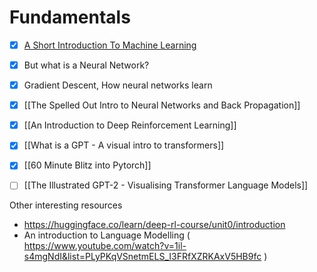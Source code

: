 
# Fundamentals

- [x] [A Short Introduction To Machine Learning](A%20Short%20Introduction%20To%20Machine%20Learning.md)
- [x] But what is a Neural Network?
- [x] Gradient Descent, How neural networks learn
- [x] [[The Spelled Out Intro to Neural Networks and Back Propagation]] 
- [x] [[An Introduction to Deep Reinforcement Learning]]
- [x] [[What is a GPT - A visual intro to transformers]]
- [x] [[60 Minute Blitz into Pytorch]]
- [ ] [[The Illustrated GPT-2 - Visualising Transformer Language Models]]




Other interesting resources
- https://huggingface.co/learn/deep-rl-course/unit0/introduction
- An introduction to Language Modelling ( https://www.youtube.com/watch?v=1il-s4mgNdI&list=PLyPKqVSnetmELS_I3FRfXZRKAxV5HB9fc )